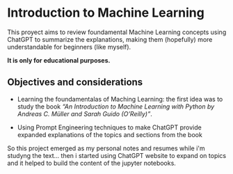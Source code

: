 # Introduction to Machine Learning

This proyect aims to review foundamental Machine Learning concepts using ChatGPT to summarize the explanations, making them (hopefully) more understandable for beginners (like myself). 

**It is only for educational purposes.**

## Objectives and considerations

- Learning the foundamentalas of Maching Learning: the first idea was to study the book *“An Introduction to Machine Learning with Python by Andreas C. Müller and Sarah Guido (O’Reilly)”*.

- Using Prompt Engineering techniques to make ChatGPT provide expanded explanations of the topics and sections from the book

So this project emerged as my personal notes and resumes while i'm studyng the text... then i started using ChatGPT website to expand on topics and it helped to build the content of the jupyter notebooks.